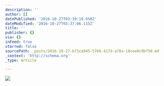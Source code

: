 ```yaml
---
description: ''
author: []
datePublished: '2016-10-27T03:39:10.650Z'
dateModified: '2016-10-27T03:37:06.115Z'
title: ''
publisher: {}
via: {}
inFeed: true
starred: false
sourcePath: _posts/2016-10-27-b73ca945-5766-417d-a70a-10cee0c9bf50.md
_context: 'http://schema.org'
_type: Article

---
```

![](https://the-grid-user-content.s3-us-west-2.amazonaws.com/07bc5534-28cc-4fcc-a22a-a373f8b16863.jpg)